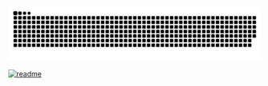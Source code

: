   ![Snake animation](https://github.com/RAFARZ76/RAFARZ76/blob/output/github-contribution-grid-snake.svg)
  
  [![readme](https://github-readme-stats.vercel.app/api/pin/?username=RAFARZ76&repo=RAFARZ76&theme=react)](https://github.com/RAFARZ76/RAFARZ76)
  
  
  

